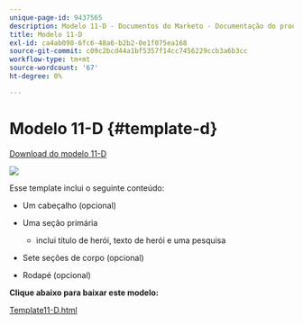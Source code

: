 ```yaml
---
unique-page-id: 9437565
description: Modelo 11-D - Documentos do Marketo - Documentação do produto
title: Modelo 11-D
exl-id: ca4ab098-6fc6-48a6-b2b2-0e1f075ea168
source-git-commit: c09c2bcd44a1bf5357f14cc7456229ccb3a6b3cc
workflow-type: tm+mt
source-wordcount: '67'
ht-degree: 0%

---
```


# Modelo 11-D {#template-d}

[Download do modelo 11-D](https://docs.marketo.com/download/attachments/9437565/template-11d.html?version=1&amp;modificationdate=1438211392000&amp;api=v2)

![](assets/template-11d.png)

Esse template inclui o seguinte conteúdo:

* Um cabeçalho (opcional)
* Uma seção primária

   * inclui título de herói, texto de herói e uma pesquisa

* Sete seções de corpo (opcional)
* Rodapé (opcional)

**Clique abaixo para baixar este modelo:**

[Template11-D.html](https://docs.marketo.com/download/attachments/9437565/template-11d.html?version=1&amp;modificationdate=1438211392000&amp;api=v2)
